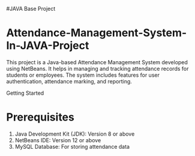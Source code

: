 #JAVA Base Project
# Attendance-Management-System-In-JAVA-Project


This project is a Java-based Attendance Management System developed using NetBeans. It helps in managing and tracking attendance records for students or employees. The system includes features for user authentication, attendance marking, and reporting.

Getting Started
# Prerequisites
1. Java Development Kit (JDK): Version 8 or above
2. NetBeans IDE: Version 12 or above
3. MySQL Database: For storing attendance data

